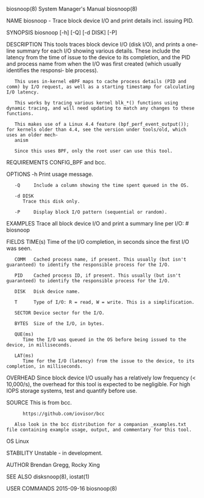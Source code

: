 biosnoop(8)							    System Manager's Manual							   biosnoop(8)

NAME
       biosnoop - Trace block device I/O and print details incl. issuing PID.

SYNOPSIS
       biosnoop [-h] [-Q] [-d DISK] [-P]

DESCRIPTION
       This  tools  traces block device I/O (disk I/O), and prints a one-line summary for each I/O showing various details. These include the latency from the
       time of issue to the device to its completion, and the PID and process name from when the I/O was first created (which usually identifies the responsi‐
       ble process).

       This uses in-kernel eBPF maps to cache process details (PID and comm) by I/O request, as well as a starting timestamp for calculating I/O latency.

       This works by tracing various kernel blk_*() functions using dynamic tracing, and will need updating to match any changes to these functions.

       This makes use of a Linux 4.4 feature (bpf_perf_event_output()); for kernels older than 4.4, see the version under tools/old, which uses an older mech‐
       anism

       Since this uses BPF, only the root user can use this tool.

REQUIREMENTS
       CONFIG_BPF and bcc.

OPTIONS
       -h     Print usage message.

       -Q     Include a column showing the time spent queued in the OS.

       -d DISK
	      Trace this disk only.

       -P     Display block I/O pattern (sequential or random).

EXAMPLES
       Trace all block device I/O and print a summary line per I/O:
	      # biosnoop

FIELDS
       TIME(s)
	      Time of the I/O completion, in seconds since the first I/O was seen.

       COMM   Cached process name, if present. This usually (but isn't guaranteed) to identify the responsible process for the I/O.

       PID    Cached process ID, if present. This usually (but isn't guaranteed) to identify the responsible process for the I/O.

       DISK   Disk device name.

       T      Type of I/O: R = read, W = write. This is a simplification.

       SECTOR Device sector for the I/O.

       BYTES  Size of the I/O, in bytes.

       QUE(ms)
	      Time the I/O was queued in the OS before being issued to the device, in milliseconds.

       LAT(ms)
	      Time for the I/O (latency) from the issue to the device, to its completion, in milliseconds.

OVERHEAD
       Since block device I/O usually has a relatively low frequency (< 10,000/s), the overhead for this tool is expected to  be  negligible.  For  high  IOPS
       storage systems, test and quantify before use.

SOURCE
       This is from bcc.

	      https://github.com/iovisor/bcc

       Also look in the bcc distribution for a companion _examples.txt file containing example usage, output, and commentary for this tool.

OS
       Linux

STABILITY
       Unstable - in development.

AUTHOR
       Brendan Gregg, Rocky Xing

SEE ALSO
       disksnoop(8), iostat(1)

USER COMMANDS								  2015-09-16								   biosnoop(8)
